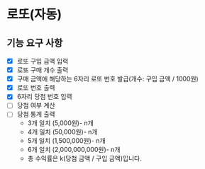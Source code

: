# 로또(자동)

## 기능 요구 사항

- [x] 로또 구입 금액 입력
- [x] 로또 구매 개수 출력
- [x] 구매 금액에 해당하는 6자리 로또 번호 발급(개수: 구입 금액 / 1000원)
- [x] 로또 번호 출력
- [x] 6자리 당첨 번호 입력
- [ ] 당첨 여부 계산
- [ ] 당첨 통계 출력
    - 3개 일치 (5,000원)- n개
    - 4개 일치 (50,000원)- n개
    - 5개 일치 (1,500,000원)- n개
    - 6개 일치 (2,000,000,000원)- n개
    - 총 수익률은 k(당첨 금액 / 구입 금액)입니다.